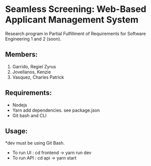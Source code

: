 # Seamless Screening: Web-Based Applicant Management System

Research program in Partial Fulfillment of Requirements for Software Engineering 1 and 2 (soon).

## Members:

1. Garrido, Regiel Zyrus
2. Jovellanos, Kenzie
3. Vasquez, Charles Patrick

## Requirements:

* Nodejs
* Yarn add dependencies. see package.json
* Git bash and CLI

## Usage:

*dev must be using Git Bash.

* To run UI : cd frontend -> yarn run dev
* To run API : cd api -> yarn start
